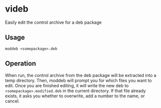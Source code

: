 # videb

Easily edit the control archive for a deb package

## Usage

    moddeb <somepackage>.deb

## Operation

When run, the control archive from the deb package will be extracted into a temp
directory. Then, moddeb will prompt you for which files you want to edit. Once
you are finished editing, it will write the new deb to
`<somepackage>.modified.deb` in the current directory. If that file already
exists, it asks you whether to overwrite, add a number to the name, or cancel.
